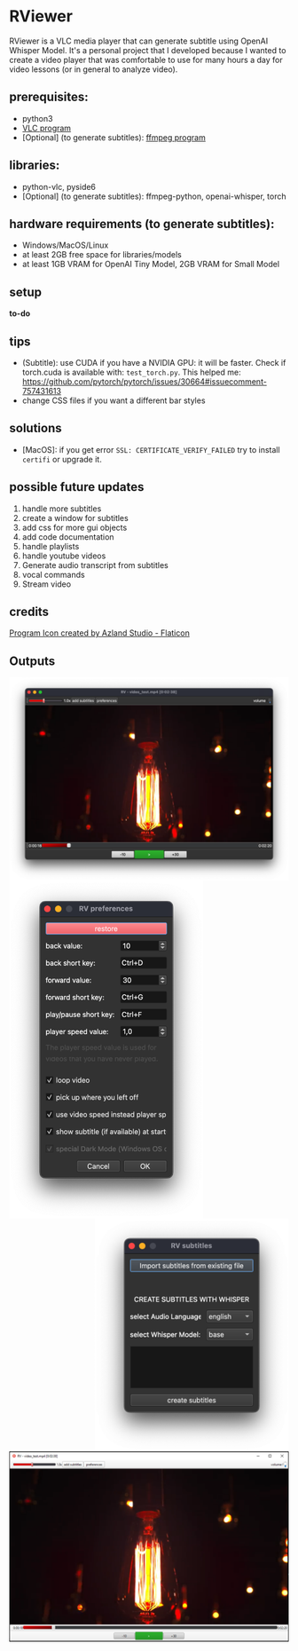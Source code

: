 # RViewer
RViewer is a VLC media player that can generate subtitle using OpenAI Whisper Model. It's a personal project that I developed because I wanted to create a video player that was comfortable to use for many hours a day for video lessons (or in general to analyze video).


## prerequisites:
- python3 
- <a href="https://www.videolan.org/vlc/index.it.html">VLC program</a></li>
- [Optional] (to generate subtitles): <a href="https://ffmpeg.org/download.html">ffmpeg program</a></li> 


## libraries:
- python-vlc, pyside6
- [Optional] (to generate subtitles): ffmpeg-python, openai-whisper, torch


## hardware requirements (to generate subtitles):
- Windows/MacOS/Linux
- at least 2GB free space for libraries/models
- at least 1GB VRAM for OpenAI Tiny Model, 2GB VRAM for Small Model

## setup
**to-do**

## tips
- (Subtitle): use CUDA if you have a NVIDIA GPU: it will be faster. Check if torch.cuda is available with: `test_torch.py`.
This helped me: https://github.com/pytorch/pytorch/issues/30664#issuecomment-757431613
- change CSS files if you want a different bar styles

## solutions
- [MacOS]: if you get error `SSL: CERTIFICATE_VERIFY_FAILED` try to install `certifi` or upgrade it.

## possible future updates
1. handle more subtitles
2. create a window for subtitles
3. add css for more gui objects
4. add code documentation
5. handle playlists
6. handle youtube videos
7. Generate audio transcript from subtitles
8. vocal commands
9. Stream video

## credits
<a href="https://www.flaticon.com/free-icons/music-and-multimedia" title="music-and-multimedia icons">Program Icon created by Azland Studio - Flaticon</a>

## Outputs
<img align="center" src="img/mac_screen.png" width=780px> 
<img align="left" src="img/mac_preferences.png" width=350px> <img align="right" src="img/mac_whisper.png" width=350px>

<img align="left" src="img/window_screen_white.png" width=760px>  


